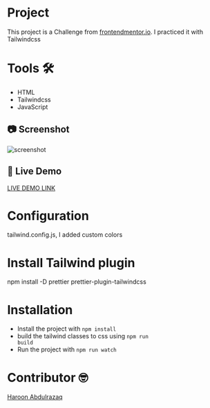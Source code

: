 # Project
This project is a Challenge from [frontendmentor.io](https://www.frontendmentor.io/challenges/manage-landing-page-SLXqC6P5). I practiced it with Tailwindcss 

# Tools :hammer_and_wrench:
- HTML
- Tailwindcss
- JavaScript

## :camera: Screenshot 
![screenshot](/img/manage-screenshot-repoonsiveness.png?raw=true)

## :rocket: Live Demo
[LIVE DEMO LINK](https://haroonabdulrazaq.github.io/manage-landing-tailwind/)

# Configuration
tailwind.config.js, I added custom colors

# Install Tailwind plugin
npm install -D prettier prettier-plugin-tailwindcss

# Installation
- Install the project with <code>npm install</code>
- build the tailwind classes to css using <code>npm run build</code>
- Run the project with <code>npm run watch</code>

# Contributor  :nerd_face:
[Haroon Abdulrazaq](http://haroonabdulrazaq.tech/)